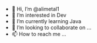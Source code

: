 - 👋 Hi, I’m @alimetal1
- 👀 I’m interested in Dev
- 🌱 I’m currently learning Java
- 💞️ I’m looking to collaborate on ...
- 📫 How to reach me ...

<!---
alimetal1/alimetal1 is a ✨ special ✨ repository because its `README.md` (this file) appears on your GitHub profile.
You can click the Preview link to take a look at your changes.
--->
